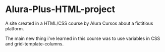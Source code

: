 # Alura-Plus-HTML-project
A site created in a HTML/CSS course by Alura Cursos about a fictitious platform.

The main new thing i've learned in this course was to use variables in CSS and grid-template-columns.
